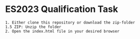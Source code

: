 # ES2023 Qualification Task
```
1. Either clone this repository or download the zip-folder
1.5 ZIP: Unzip the folder
2. Open the index.html file in your desired browser
```